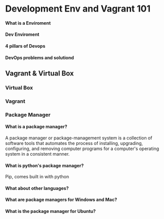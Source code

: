 # Development Env and Vagrant 101


#### What is a Enviroment

#### Dev Enviroment

#### 4 pillars of Devops

#### DevOps problems and solutiond


## Vagrant & Virtual Box

### Virtual Box


### Vagrant


### Package Manager


#### What is a package manager?

A package manager or package-management system is a collection of software tools that automates the process of installing, upgrading, configuring, and removing computer programs for a computer's operating system in a consistent manner.

#### What is python's package manager?

Pip, comes built in with python

#### What about other languages?




#### What are package managers for Windows and Mac?

#### What is the package manager for Ubuntu?
